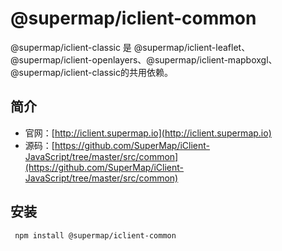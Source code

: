 # @supermap/iclient-common

@supermap/iclient-classic 是 @supermap/iclient-leaflet、@supermap/iclient-openlayers、@supermap/iclient-mapboxgl、@supermap/iclient-classic的共用依赖。

## 简介
* 官网：[http://iclient.supermap.io](http://iclient.supermap.io)
* 源码：[https://github.com/SuperMap/iClient-JavaScript/tree/master/src/common](https://github.com/SuperMap/iClient-JavaScript/tree/master/src/common)

## 安装

```
 npm install @supermap/iclient-common
```